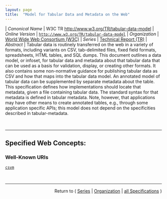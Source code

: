 ```yaml
---
layout: page
title:  "Model for Tabular Data and Metadata on the Web"
---
```


| *Canonical Name* | W3C TR http://www.w3.org/TR/tabular-data-model
| *Online Version* | [`http://www.w3.org/TR/tabular-data-model`](http://www.w3.org/TR/tabular-data-model)
| *Organization* | [World Wide Web Consortium (W3C)](..  "List of specification series by this organization")
| *Series* | [Technical Report (TR)](.  "List of specifications in this series")
| *Abstract* | Tabular data is routinely transferred on the web in a variety of formats, including variants on CSV, tab-delimited files, fixed field formats, spreadsheets, HTML tables, and SQL dumps. This document outlines a data model, or infoset, for tabular data and metadata about that tabular data that can be used as a basis for validation, display, or creating other formats. It also contains some non-normative guidance for publishing tabular data as CSV and how that maps into the tabular data model. An annotated model of tabular data can be supplemented by separate metadata about the table. This specification defines how implementations should locate that metadata, given a file containing tabular data. The standard syntax for that metadata is defined in tabular metadata. Note, however, that applications may have other means to create annotated tables, e.g., through some application specific APIs; this model does not depend on the specificities described in tabular-metadata.

<br/>
<hr/>

## Specified Web Concepts:

### Well-Known URIs

[`csvm`](/concepts/well-known-uri/csvm "If the user has not supplied a metadata file as overriding metadata and no applicable metadata file has been discovered through a Link header, processors must attempt to locate a metadata documents through site-wide configuration. In this case, processors must retrieve the file from the well-known URI /.well-known/csvm.")



<br/>
<hr/>

<p style="text-align: right">Return to ( <a href="./">Series</a> | <a href="../">Organization</a> | <a href="../../">all Specifications</a> )</p>